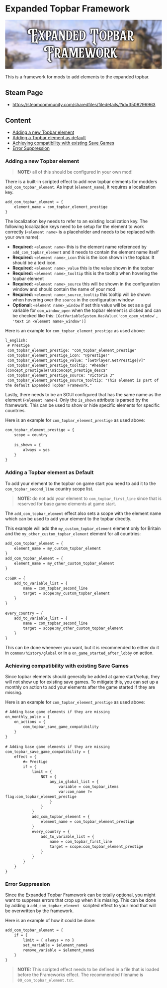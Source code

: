 # Expanded Topbar Framework
![banner.png](docs/banner.png)

This is a framework for mods to add elements to the expanded topbar.

## Steam Page
- https://steamcommunity.com/sharedfiles/filedetails/?id=3508296963

## Content
- [Adding a new Topbar element](#adding-a-new-topbar-element)
- [Adding a Topbar element as default](#adding-a-topbar-element-as-default)
- [Achieving compatibility with existing Save Games](#achieving-compatibility-with-existing-save-games)
- [Error Suppression](#error-suppression)

### Adding a new Topbar element
> **NOTE:** all of this should be configured in your own mod!

There is a built-in scripted effect to add new topbar elements for modders `add_com_topbar_element`.
As input (`element_name`), it requires a localization key.
```
add_com_topbar_element = {
    element_name = com_topbar_element_prestige
}
```
The localization key needs to refer to an existing localization key.
The following localization keys need to be setup for the element to work correctly (`<element name>` is a placeholder and needs to be replaced with your own name):
- **Required:** `<element name>` this is the element name referenced by `add_com_topbar_element` and it needs to contain the element name itself
- **Required:** `<element name>_icon` this is the icon shown in the topbar. It should be a text icon.
- **Required:** `<element name>_value` this is the value shown in the topbar
- **Required:** `<element name>_tooltip` this is the tooltip when hovering the topbar element
- **Required:** `<element name>_source` this will be shown in the configuration window and should contain the name of your mod
- **Required:** `<element name>_source_tooltip` this tooltip will be shown when hovering over the `source` in the configuration window
- **Optional:** `<element name>_window` if set this value will be set as a gui variable for `com_window_open` when the topbar element is clicked and can be checked like this: `[GetVariableSystem.HasValue('com_open_window', 'text in <element name>_window')]`

Here is an example for `com_topbar_element_prestige` as used above:
```
l_english:
 # Prestige
 com_topbar_element_prestige: "com_topbar_element_prestige"
 com_topbar_element_prestige_icon: "@prestige!"
 com_topbar_element_prestige_value: "[GetPlayer.GetPrestige|v]"
 com_topbar_element_prestige_tooltip: "#header [concept_prestige]#!\n$concept_prestige_desc$"
 com_topbar_element_prestige_source: "Victoria 3"
 com_topbar_element_prestige_source_tooltip: "This element is part of the default Expanded Topbar Framework."
```

Lastly, there needs to be an SGUI configured that has the same name as the element (`<element name>`).
Only the `is_shown` attribute is parsed by the framework.
This can be used to show or hide specific elements for specific countries.

Here is an example for `com_topbar_element_prestige` as used above:
```
com_topbar_element_prestige = {
    scope = country

    is_shown = {
        always = yes
    }
}
```
### Adding a Topbar element as Default
To add your element to the topbar on game start you need to add it to the `com_topbar_second_line` country scope list.

> **NOTE:** do not add your element to `com_topbar_first_line` since that is reserved for base game elements at game start.

The `add_com_topbar_element` effect also sets a scope with the element name which can be used to add your element to the topbar directly.

This example will add the `my_custom_topbar_element` element only for Britain and the `my_other_custom_topbar_element` element for all countries: 
```
add_com_topbar_element = {
    element_name = my_custom_topbar_element
}
add_com_topbar_element = {
    element_name = my_other_custom_topbar_element
}

c:GBR = {
    add_to_variable_list = {
        name = com_topbar_second_line
        target = scope:my_custom_topbar_element
    }
}

every_country = {
    add_to_variable_list = {
        name = com_topbar_second_line
        target = scope:my_other_custom_topbar_element
    }
}
```

This can be done whenever you want, but it is recommended to either do it in `common/history/global` or in a `on_game_started_after_lobby` on action.

### Achieving compatibility with existing Save Games

Since topbar elements should generally be added at game start/setup, they will not show up for existing save games.
To mitigate this, you can set up a monthly on action to add your elements after the game started if they are missing.

Here is an example for `com_topbar_element_prestige` as used above:
```
# Adding base game elements if they are missing
on_monthly_pulse = {
    on_actions = {
        com_topbar_save_game_compatibility
    }
}

# Adding base game elements if they are missing
com_topbar_save_game_compatibility = {
    effect = {
        #= Prestige
        if = {
            limit = {
                NOT = {
                    any_in_global_list = {
                        variable = com_topbar_items
                        var:com_name ?= flag:com_topbar_element_prestige
                    }
                }
            }
            add_com_topbar_element = {
                element_name = com_topbar_element_prestige
            }
            every_country = {
                add_to_variable_list = {
                    name = com_topbar_first_line
                    target = scope:com_topbar_element_prestige
                }
            }
        }
    }
}
```

### Error Suppression

Since the Expanded Topbar Framework can be totally optional, you might want to suppress errors that crop up when it is missing.
This can be done by adding a `add_com_topbar_element ` scripted effect to your mod that will be overwritten by the framework.

Here is an example of how it could be done:
```
add_com_topbar_element = {
    if = {
        limit = { always = no }
        set_variable = $element_name$
        remove_variable = $element_name$
    }
}
```

> **NOTE:** This scripted effect needs to be defined in a file that is loaded before the Frameworks effect. The recommended filename is `00_com_topbar_element.txt`.